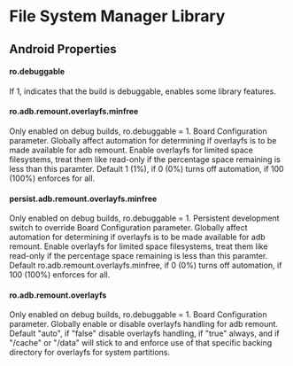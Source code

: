 File System Manager Library
===========================

Android Properties
------------------

#### ro.debuggable
If 1, indicates that the build is debuggable, enables some library features.

#### ro.adb.remount.overlayfs.minfree
Only enabled on debug builds, ro.debuggable = 1.
Board Configuration parameter.
Globally affect automation for determining if overlayfs is to be made
available for adb remount.
Enable overlayfs for limited space filesystems, treat them like read-only if
the percentage space remaining is less than this paramter.
Default 1 (1%), if 0 (0%) turns off automation, if 100 (100%) enforces for all.

#### persist.adb.remount.overlayfs.minfree
Only enabled on debug builds, ro.debuggable = 1.
Persistent development switch to override Board Configuration parameter.
Globally affect automation for determining if overlayfs is to be made
available for adb remount.
Enable overlayfs for limited space filesystems, treat them like read-only if
the percentage space remaining is less than this paramter.
Default ro.adb.remount.overlayfs.minfree, if 0 (0%) turns off automation,
if 100 (100%) enforces for all.

#### ro.adb.remount.overlayfs
Only enabled on debug builds, ro.debuggable = 1.
Board Configuration parameter.
Globally enable or disable overlayfs handling for adb remount.
Default "auto", if "false" disable overlayfs handling, if "true" always,
and if "/cache" or "/data" will stick to and enforce use of that specific
backing directory for overlayfs for system partitions.
